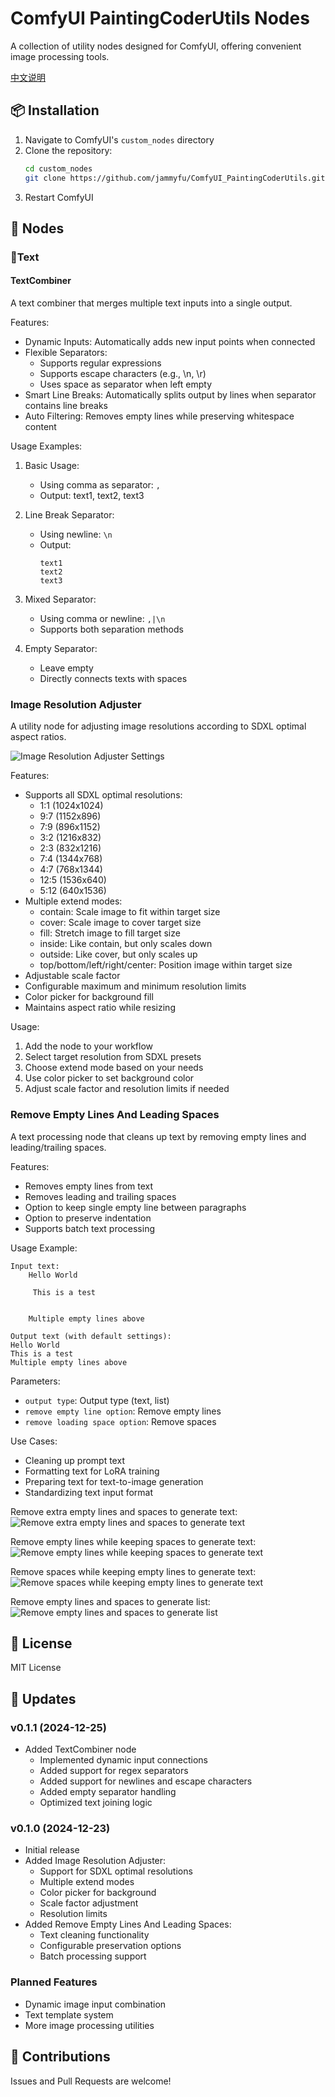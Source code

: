 # ComfyUI PaintingCoderUtils Nodes

A collection of utility nodes designed for ComfyUI, offering convenient image processing tools.

[中文说明](./README_CN.md)

## 📦 Installation

1. Navigate to ComfyUI's `custom_nodes` directory
2. Clone the repository:
   ```bash
   cd custom_nodes
   git clone https://github.com/jammyfu/ComfyUI_PaintingCoderUtils.git
   ```
3. Restart ComfyUI

## 🎯 Nodes

### 📝Text
#### TextCombiner
A text combiner that merges multiple text inputs into a single output.

Features:
- Dynamic Inputs: Automatically adds new input points when connected
- Flexible Separators:
  - Supports regular expressions
  - Supports escape characters (e.g., \n, \r)
  - Uses space as separator when left empty
- Smart Line Breaks: Automatically splits output by lines when separator contains line breaks
- Auto Filtering: Removes empty lines while preserving whitespace content

Usage Examples:
1. Basic Usage:
   - Using comma as separator: `,`
   - Output: text1, text2, text3

2. Line Break Separator:
   - Using newline: `\n`
   - Output:
     ```
     text1
     text2
     text3
     ```

3. Mixed Separator:
   - Using comma or newline: `,|\n`
   - Supports both separation methods

4. Empty Separator:
   - Leave empty
   - Directly connects texts with spaces

### Image Resolution Adjuster
A utility node for adjusting image resolutions according to SDXL optimal aspect ratios.

![Image Resolution Adjuster Settings](docment/images/image_resolution_adjuster01.png)

Features:
- Supports all SDXL optimal resolutions:
  - 1:1 (1024x1024)
  - 9:7 (1152x896)
  - 7:9 (896x1152)
  - 3:2 (1216x832)
  - 2:3 (832x1216)
  - 7:4 (1344x768)
  - 4:7 (768x1344)
  - 12:5 (1536x640)
  - 5:12 (640x1536)
- Multiple extend modes:
  - contain: Scale image to fit within target size
  - cover: Scale image to cover target size
  - fill: Stretch image to fill target size
  - inside: Like contain, but only scales down
  - outside: Like cover, but only scales up
  - top/bottom/left/right/center: Position image within target size
- Adjustable scale factor
- Configurable maximum and minimum resolution limits
- Color picker for background fill
- Maintains aspect ratio while resizing

Usage:
1. Add the node to your workflow
2. Select target resolution from SDXL presets
3. Choose extend mode based on your needs
4. Use color picker to set background color
5. Adjust scale factor and resolution limits if needed

### Remove Empty Lines And Leading Spaces
A text processing node that cleans up text by removing empty lines and leading/trailing spaces.

Features:
- Removes empty lines from text
- Removes leading and trailing spaces
- Option to keep single empty line between paragraphs
- Option to preserve indentation
- Supports batch text processing

Usage Example:
```
Input text:
    Hello World    
  
     This is a test    
  
  
    Multiple empty lines above    

Output text (with default settings):
Hello World
This is a test
Multiple empty lines above
```

Parameters:
- `output type`: Output type (text, list)
- `remove empty line option`: Remove empty lines
- `remove loading space option`: Remove spaces

Use Cases:
- Cleaning up prompt text
- Formatting text for LoRA training
- Preparing text for text-to-image generation
- Standardizing text input format

Remove extra empty lines and spaces to generate text:
![Remove extra empty lines and spaces to generate text](docment/images/rm_line_and_space_cn01.png)

Remove empty lines while keeping spaces to generate text:
![Remove empty lines while keeping spaces to generate text](docment/images/rm_line_and_space_cn02.png)

Remove spaces while keeping empty lines to generate text:
![Remove spaces while keeping empty lines to generate text](docment/images/rm_line_and_space_cn03.png)

Remove empty lines and spaces to generate list:
![Remove empty lines and spaces to generate list](docment/images/rm_line_and_space_cn04.png)

## 📝 License

MIT License

## 🤝 Updates

### v0.1.1 (2024-12-25)
- Added TextCombiner node
  - Implemented dynamic input connections
  - Added support for regex separators
  - Added support for newlines and escape characters
  - Added empty separator handling
  - Optimized text joining logic

### v0.1.0 (2024-12-23)
- Initial release
- Added Image Resolution Adjuster:
  - Support for SDXL optimal resolutions
  - Multiple extend modes
  - Color picker for background
  - Scale factor adjustment
  - Resolution limits
- Added Remove Empty Lines And Leading Spaces:
  - Text cleaning functionality
  - Configurable preservation options
  - Batch processing support

### Planned Features
- Dynamic image input combination
- Text template system
- More image processing utilities

## 🤝 Contributions

Issues and Pull Requests are welcome!
